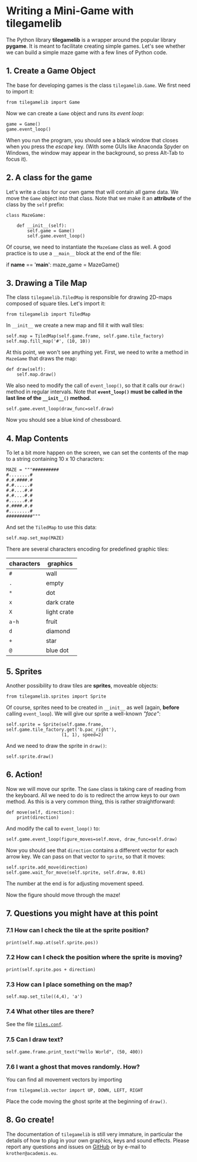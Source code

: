 
# Writing a Mini-Game with tilegamelib

The Python library **tilegamelib** is a wrapper around the popular library **pygame**. It is meant to facilitate creating simple games. Let's see whether we can build a simple maze game with a few lines of Python code.

## 1. Create a Game Object

The base for developing games is the class `tilegamelib.Game`. We first need to import it:

    from tilegamelib import Game

Now we can create a `Game` object and runs its *event loop*:

    game = Game()
    game.event_loop()

When you run the program, you should see a black window that closes when you press the *escape* key. (With some GUIs like Anaconda Spyder on Windows, the window may appear in the background, so press Alt-Tab to focus it).

## 2. A class for the game

Let's write a class for our own game that will contain all game data. We move the `Game` object into that class. Note that we make it an **attribute** of the class by the `self` prefix:

    class MazeGame:

        def __init__(self):
            self.game = Game()
            self.game.event_loop()


Of course, we need to instantiate the `MazeGame` class as well. A good practice is to use a `__main__` block at the end of the file:

if __name__ == '__main__':
    maze_game = MazeGame()


## 3. Drawing a Tile Map

The class `tilegamelib.TiledMap` is responsible for drawing 2D-maps composed of square tiles. Let's import it:

    from tilegamelib import TiledMap

In `__init__` we create a new map and fill it with wall tiles:

    self.map = TiledMap(self.game.frame, self.game.tile_factory)
    self.map.fill_map('#', (10, 10))

At this point, we won't see anything yet. First, we need to write a method in `MazeGame` that draws the map:

    def draw(self):
        self.map.draw()

We also need to modify the call of `event_loop()`, so that it calls our `draw()` method in regular intervals. Note that **`event_loop()` must be called in the last line of the `__init__()` method.**

    self.game.event_loop(draw_func=self.draw)

Now you should see a blue kind of chessboard.

## 4. Map Contents

To let a bit more happen on the screen, we can set the contents of the map to a string containing 10 x 10 characters:

    MAZE = """##########
    #........#
    #.#.####.#
    #.#......#
    #.#....#.#
    #.#....#.#
    #......#.#
    #.####.#.#
    #........#
    ##########"""

And set the `TiledMap` to use this data:

    self.map.set_map(MAZE)

There are several characters encoding for predefined graphic tiles:

| characters | graphics |
|------------|----------|
| `#`        | wall     |
| `.`        | empty    |
| `*`        | dot      |
| `x`        | dark crate  |
| `X`        | light crate  |
| `a`-`h`    | fruit     |
| `d`        | diamond   |
| `+`        | star      |
| `@`        | blue dot  |

## 5. Sprites

Another possibility to draw tiles are **sprites**, moveable objects:

    from tilegamelib.sprites import Sprite

Of course, sprites need to be created in `__init__` as well (again, **before** calling `event_loop`). We will give our sprite a well-known *"face"*:

    self.sprite = Sprite(self.game.frame, self.game.tile_factory.get('b.pac_right'),
                         (1, 1), speed=2)

And we need to draw the sprite in `draw()`:

    self.sprite.draw()

## 6. Action!

Now we will move our sprite. The `Game` class is taking care of reading from the keyboard. All we need to do is to redirect the arrow keys to our own method. As this is a very common thing, this is rather straightforward:

    def move(self, direction):
        print(direction)

And modify the call to `event_loop()` to:

    self.game.event_loop(figure_moves=self.move, draw_func=self.draw)

Now you should see that `direction` contains a different vector for each arrow key. We can pass on that vector to `sprite`, so that it moves:

    self.sprite.add_move(direction)
    self.game.wait_for_move(self.sprite, self.draw, 0.01)

The number at the end is for adjusting movement speed.

Now the figure should move through the maze!

## 7. Questions you might have at this point

### 7.1 How can I check the tile at the sprite position?

    print(self.map.at(self.sprite.pos))

### 7.2 How can I check the position where the sprite is moving?

    print(self.sprite.pos + direction)

### 7.3 How can I place something on the map?

    self.map.set_tile((4,4), 'a')

### 7.4 What other tiles are there?

See the file [`tiles.conf`](https://github.com/krother/tilegamelib/blob/master/examples/data/tiles.conf).

### 7.5 Can I draw text?

    self.game.frame.print_text("Hello World", (50, 400))

### 7.6 I want a ghost that moves randomly. How?

You can find all movement vectors by importing

    from tilegamelib.vector import UP, DOWN, LEFT, RIGHT

Place the code moving the ghost sprite at the beginning of `draw()`.

## 8. Go create!

The documentation of `tilegamelib` is still very immature, in particular the details of how to plug in your own graphics, keys and sound effects. Please report any questions and issues on [GitHub](https://github.com/krother/tilegamelib) or by e-mail to `krother@academis.eu`.
